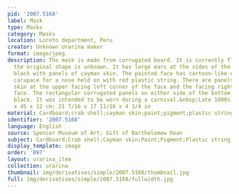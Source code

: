 ```yaml
---
pid: '2007.5168'
label: Mask
type: Masks
category: Masks
location: Loreto department, Peru
creator: Unknown Urarina maker
format: image/jpeg
description: The mask is made from corrugated board. It is currently flattened, so
  the original shape is unknown. It has large ears at the sides of the top that are
  black with panels of cayman skin. The painted face has cartoon-like eyes and a crab
  carapace for a nose held on with red plastic string. There are panels of cayman
  skin at the upper facing left corner of the face and the facing right side of the
  face. The rectangular corrugated panels on either side of the bottom are painted
  black. It was intended to be worn during a carnival.&nbsp;Late 1800s-1996.&nbsp;54.5
  x 45 x 12 cm; 21 7/16 x 17 11/16 x 4 3/4 in
material: Cardboard;crab shell;cayman skin;paint;pigment;plastic string;cotton string
identifier: '2007.5168'
language: English
source: Spencer Museum of Art; Gift of Bartholomew Dean
subject: Cardboard;Crab shell;Cayman skin;Paint;Pigment;Plastic string;Cotton string;Masks
display_template: image
order: '097'
layout: urarina_item
collection: urarina
thumbnail: img/derivatives/simple/2007.5168/thumbnail.jpg
full: img/derivatives/simple/2007.5168/fullwidth.jpg
---
```


